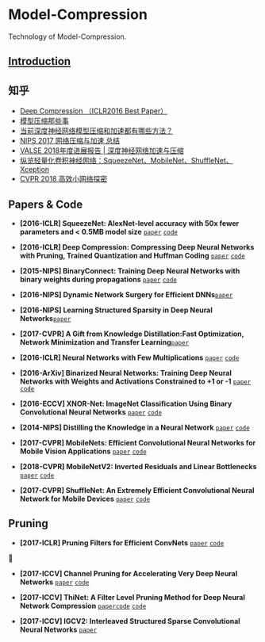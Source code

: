 # Model-Compression
Technology of Model-Compression.

## [Introduction](https://cloud.tencent.com/developer/article/1005738)

## 知乎

- [Deep Compression （ICLR2016 Best Paper）](https://zhuanlan.zhihu.com/p/21574328)
- [模型压缩那些事](https://zhuanlan.zhihu.com/p/28439056)
- [当前深度神经网络模型压缩和加速都有哪些方法？](https://zhuanlan.zhihu.com/p/36051603)
- [NIPS 2017 网络压缩与加速 总结](https://zhuanlan.zhihu.com/p/31891903)
- [VALSE 2018年度进展报告 | 深度神经网络加速与压缩](https://zhuanlan.zhihu.com/p/36616989)
- [纵览轻量化卷积神经网络：SqueezeNet、MobileNet、ShuffleNet、Xception](https://www.jiqizhixin.com/articles/2018-01-08-6)
- [CVPR 2018 高效小网络探密](https://zhuanlan.zhihu.com/p/37074222)

## Papers & Code

- __[2016-ICLR] SqueezeNet: AlexNet-level accuracy with 50x fewer parameters and < 0.5MB model size__ [`paper`](https://arxiv.org/pdf/1602.07360.pdf) [`code`](https://github.com/DeepScale/SqueezeNet)

- __[2016-ICLR] Deep Compression: Compressing Deep Neural Networks with Pruning, Trained Quantization and Huffman Coding__ [`paper`](https://arxiv.org/pdf/1510.00149.pdf)
[`code`](https://github.com/songhan/Deep-Compression-AlexNet)

- __[2015-NIPS] BinaryConnect: Training Deep Neural Networks with binary weights during propagations__ [`paper`](http://papers.nips.cc/paper/5647-binaryconnect-training-deep-neural-networks-with-binary-weights-during-propagations.pdf)
[`code`](https://github.com/MatthieuCourbariaux/BinaryConnect)

- __[2016-NIPS] Dynamic Network Surgery for Efficient DNNs__[`paper`](http://papers.nips.cc/paper/6165-dynamic-network-surgery-for-efficient-dnns.pdf)

- __[2016-NIPS] Learning Structured Sparsity in Deep Neural Networks__[`paper`](http://papers.nips.cc/paper/6504-learning-structured-sparsity-in-deep-neural-networks.pdf)

- __[2017-CVPR] A Gift from Knowledge Distillation:Fast Optimization, Network Minimization and Transfer Learning__[`paper`](http://openaccess.thecvf.com/content_cvpr_2017/papers/Yim_A_Gift_From_CVPR_2017_paper.pdf)

- __[2016-ICLR] Neural Networks with Few Multiplications__ [`paper`](https://arxiv.org/pdf/1510.03009.pdf)
[`code`](https://github.com/hantek/BinaryConnect)

- __[2016-ArXiv] Binarized Neural Networks: Training Deep Neural Networks with Weights and Activations Constrained to +1 or -1__ [`paper`](https://arxiv.org/pdf/1602.02830.pdf)
[`code`](https://github.com/MatthieuCourbariaux/BinaryNet)


- __[2016-ECCV] XNOR-Net: ImageNet Classification Using Binary Convolutional Neural Networks__ [`paper`](https://arxiv.org/pdf/1603.05279.pdf)
[`code`](https://github.com/allenai/XNOR-Net)

- __[2014-NIPS] Distilling the Knowledge in a Neural Network__ [`paper`](https://arxiv.org/pdf/1503.02531.pdf)
[`code`](https://github.com/allenai/XNOR-Net)

- __[2017-CVPR] MobileNets: Efficient Convolutional Neural Networks for Mobile Vision Applications__ [`paper`](https://arxiv.org/pdf/1704.04861.pdf) [`code`](https://github.com/Zehaos/MobileNet)

- __[2018-CVPR] MobileNetV2: Inverted Residuals and Linear Bottlenecks__ [`paper`](https://arxiv.org/pdf/1801.04381.pdf)
[`code`](https://github.com/MG2033/MobileNet-V2)

- __[2017-CVPR] ShuffleNet: An Extremely Efficient Convolutional Neural Network for Mobile Devices__ [`paper`](https://arxiv.org/pdf/1707.01083.pdf) [`code`](https://github.com/MG2033/ShuffleNet)

## Pruning
- __[2017-ICLR] Pruning Filters for Efficient ConvNets__ [`paper`](https://arxiv.org/pdf/1608.08710.pdf)
[`code`](https://github.com/slothkong/DNN-Pruning)

🌟
- __[2017-ICCV] Channel Pruning for Accelerating Very Deep Neural Networks__ [`paper`](https://arxiv.org/pdf/1707.06168.pdf)
[`code`](https://github.com/yihui-he/channel-pruning)

- __[2017-ICCV] ThiNet: A Filter Level Pruning Method for Deep Neural Network Compression__ [`paper`](https://arxiv.org/pdf/1707.06168.pdf)[`code`](https://github.com/Roll920/ThiNet)
[`code`](https://github.com/MG2033/MobileNet-V2)

- __[2017-ICCV] IGCV2: Interleaved Structured Sparse Convolutional Neural Networks__ [`paper`](https://www.semanticscholar.org/paper/IGCV2%3A-Interleaved-Structured-Sparse-Convolutional-Xie-Wang/a2afaa782be91f5baf9e9f1794d57dd29143cbf4)









